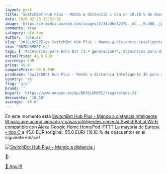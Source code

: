 ```yaml
---
layout: post
title: 'SwitchBot Hub Plus - Mando a distancia i con un 18.18 % de descuento'
date: 2020-02-28 13:31:32
image: 'https://m.media-amazon.com/images/I/31aQhnf23TL._AC_._SL400_.jpg'
comments: true
category: ofertas
author: 'tole.es'
slug: 'B07DL6M8PZ-es SwitchBot Hub Plus - Mando a distancia inteligente IR para...'
sku: 'B07DL6M8PZ-es'
tags: [ 'Accesorios para Echo Dot (3.ª generación)','Accesorios para dispositivos Amazon','Altavoces','Altavoces inteligentes','Altavoces y pantallas inteligentes Echo','Bombillas','Bombillas LED','Custom Stores','Dispositivos Amazon','Dispositivos Amazon y Accesorios','Electrónica','Equipos de audio y Hi-Fi','Iluminación','Pantallas inteligentes','Paquetes de dispositivos','Specialty Stores','TV, vídeo y home cinema','Televisores','alexa','google','home','ifttt', ]
actualPrice: 45.0 EUR
currency: EUR
price: 45.0
comparePrice: 55.0 EUR
prodname: 'SwitchBot Hub Plus - Mando a distancia inteligente IR para aire acondicionado y casas inteligentes  conecta SwitchBot al Wi-Fi  compatible con Alexa  Google Home  HomePod  IFTTT   La mayoría de Europa - tipo C '
country: 'es'
flag: '🇪🇸'
brand: ''
buyurl: 'https://www.amazon.es/dp/B07DL6M8PZ/?tag=tolees-21'
descuento: '18.18'
average: '45.0'
---
```


En este momento está [SwitchBot Hub Plus - Mando a distancia inteligente IR para aire acondicionado y casas inteligentes  conecta SwitchBot al Wi-Fi  compatible con Alexa  Google Home  HomePod  IFTTT   La mayoría de Europa - tipo C ](https://www.amazon.es/dp/B07DL6M8PZ/?tag=tolees-21) a 45.0 EUR (original: 55.0 EUR) (18.18 %  de descuento) en el siguiente enlace!

[![SwitchBot Hub Plus - Mando a distancia i](https://m.media-amazon.com/images/I/31aQhnf23TL._AC_._SL400_.jpg)](https://www.amazon.es/dp/B07DL6M8PZ/?tag=tolees-21)

🔎:


[🛒 Aquí!!!](https://www.amazon.es/dp/B07DL6M8PZ/?tag=tolees-21)
